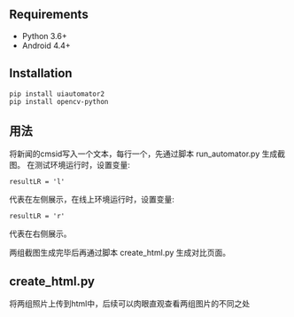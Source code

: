 ## Requirements

- Python 3.6+
- Android 4.4+

## Installation

    pip install uiautomator2
	pip install opencv-python

## 用法
将新闻的cmsid写入一个文本，每行一个，先通过脚本 run_automator.py 生成截图。
在测试环境运行时，设置变量:

	resultLR = 'l'

代表在左侧展示，在线上环境运行时，设置变量:

	resultLR = 'r'

代表在右侧展示。

两组截图生成完毕后再通过脚本 create_html.py 生成对比页面。


## create_html.py

将两组照片上传到html中，后续可以肉眼直观查看两组图片的不同之处
